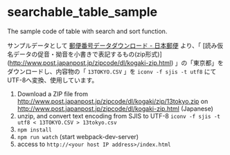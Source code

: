 # searchable_table_sample
The sample code of table with search and sort function.

サンプルデータとして [郵便番号データダウンロード - 日本郵便](http://www.post.japanpost.jp/zipcode/download.html) より、「 [読み仮名データの促音・拗音を小書きで表記するもの(zip形式)] (http://www.post.japanpost.jp/zipcode/dl/kogaki-zip.html) 」の「東京都」をダウンロードし、内容物の「 `13TOKYO.CSV` 」を `iconv -f sjis -t utf8` にてUTF-8へ変換、使用しています。

1. Download a ZIP file from http://www.post.japanpost.jp/zipcode/dl/kogaki/zip/13tokyo.zip on http://www.post.japanpost.jp/zipcode/dl/kogaki-zip.html (Japanese)
2. unzip, and convert text encoding from SJIS to UTF-8 `iconv -f sjis -t utf8 < 13TOKYO.CSV > 13tokyo.csv`
3. `npm install`
4. `npm run watch` (start webpack-dev-server)
5. access to `http://<your host IP address>/index.html`
  
